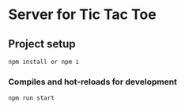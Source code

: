 # Server for Tic Tac Toe

## Project setup
```
npm install or npm i
```

### Compiles and hot-reloads for development
```
npm run start
```

